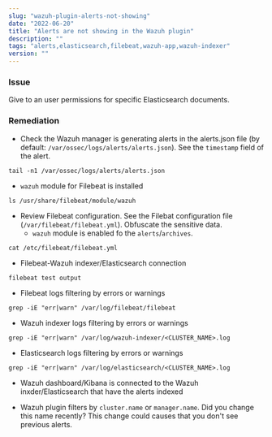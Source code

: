```yaml
---
slug: "wazuh-plugin-alerts-not-showing"
date: "2022-06-20"
title: "Alerts are not showing in the Wazuh plugin"
description: ""
tags: "alerts,elasticsearch,filebeat,wazuh-app,wazuh-indexer"
version: ""
---
```


### Issue

Give to an user permissions for specific Elasticsearch documents.

### Remediation

- Check the Wazuh manager is generating alerts in the alerts.json file (by default: `/var/ossec/logs/alerts/alerts.json`). See the `timestamp` field of the alert.
```
tail -n1 /var/ossec/logs/alerts/alerts.json
```

- `wazuh` module for Filebeat is installed
```
ls /usr/share/filebeat/module/wazuh
```

- Review Filebeat configuration. See the Filebat configuration file (`/var/filebeat/filebeat.yml`). Obfuscate the sensitive data.
  - `wazuh` module is enabled fo the `alerts`/`archives`.
```
cat /etc/filebeat/filebeat.yml
```

- Filebeat-Wazuh indexer/Elasticsearch connection
```
filebeat test output
```

- Filebeat logs filtering by errors or warnings
```
grep -iE "err|warn" /var/log/filebeat/filebeat
```

- Wazuh indexer logs filtering by errors or warnings
```
grep -iE "err|warn" /var/log/wazuh-indexer/<CLUSTER_NAME>.log
```

- Elasticsearch logs filtering by errors or warnings
```
grep -iE "err|warn" /var/log/elasticsearch/<CLUSTER_NAME>.log
```

- Wazuh dashboard/Kibana is connected to the Wazuh inxder/Elasticsearch that have the alerts indexed

- Wazuh plugin filters by `cluster.name` or `manager.name`. Did you change this name recently? This change could causes that you don't see previous alerts.